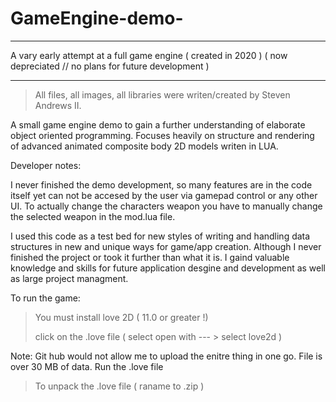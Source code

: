 # GameEngine-demo-
---------------------------------------------------------------------------------------------------------------------------------
A vary early attempt at a full game engine ( created in 2020 )  ( now depreciated // no plans for future development )

---------------------------------------------------------------------------------------------------------------------------------
> All files, all images, all libraries were writen/created by Steven Andrews II.

A small game engine demo to gain a further understanding of elaborate object oriented programming. Focuses heavily on structure and rendering of advanced animated composite body 2D models writen in LUA.

Developer notes: 

I never finished the demo development, so many features are in the code itself yet can not be accesed by the user via gamepad control or any other UI. 
To actually change the characters weapon you have to manually change the selected weapon in the mod.lua file. 

I used this code as a test bed for new styles of writing and handling data structures in new and unique ways for game/app creation. Although I never finished the project or took it further than what it is. I gaind valuable knowledge and skills for future application desgine and development as well as large project managment. 


To run the game:
> You must install love 2D ( 11.0 or greater !)
>
> click on the .love file ( select open with --- > select love2d  )



Note: Git hub would not allow me to upload the enitre thing in one go. File is over 30 MB of data. Run the .love file 

 > To unpack the .love file ( raname to .zip ) 


